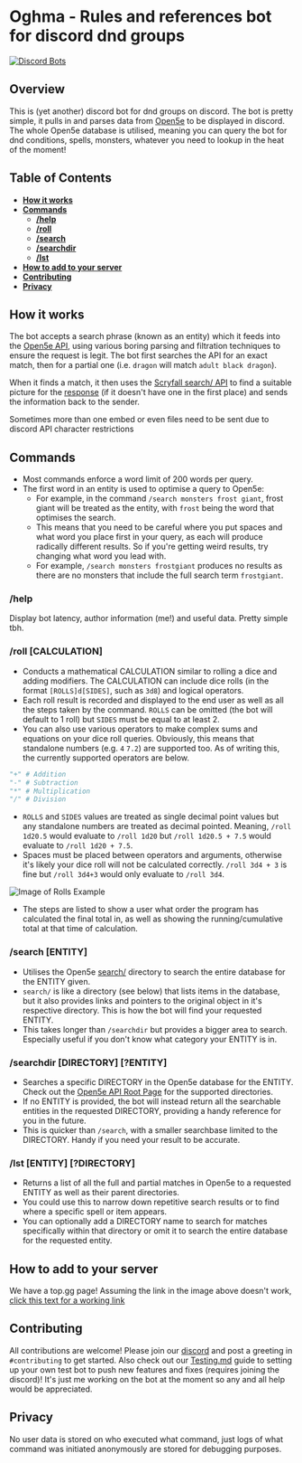# Oghma - Rules and references bot for discord dnd groups

[![Discord Bots](https://top.gg/api/widget/658336624647733258.svg)](https://top.gg/bot/658336624647733258)

## Overview

This is (yet another) discord bot for dnd groups on discord. The bot is pretty simple, it pulls in and parses data from [Open5e](https://open5e.com/) to be displayed in discord.
The whole Open5e database is utilised, meaning you can query the bot for dnd conditions, spells, monsters, whatever you need to lookup in the heat of the moment!

## Table of Contents

- **[How it works](#how-it-works)**
- **[Commands](#commands)**
  - **[/help](#help)**
  - **[/roll](#roll-calculation)**
  - **[/search](#search-entity)**
  - **[/searchdir](#searchdir-directory-entity)**
  - **[/lst](#lst-entity-directory)**
- **[How to add to your server](#how-to-add-to-your-server)**
- **[Contributing](#contributing)**
- **[Privacy](#privacy)**

## How it works

The bot accepts a search phrase (known as an entity) which it feeds into the [Open5e API](https://api.open5e.com/), using various boring parsing and filtration techniques to ensure the request is legit. The bot first searches the API for an exact match, then for a partial one (i.e. `dragon` will match `adult black dragon`).

When it finds a match, it then uses the [Scryfall search/ API](https://api.scryfall.com/cards/search) to find a suitable picture for the [response](https://discordjs.guide/popular-topics/embeds.html) (if it doesn't have one in the first place) and sends the information back to the sender.

Sometimes more than one embed or even files need to be sent due to discord API character restrictions

## Commands

- Most commands enforce a word limit of 200 words per query.
- The first word in an entity is used to optimise a query to Open5e:
  - For example, in the command `/search monsters frost giant`, frost giant will be treated as the entity, with `frost` being the word that optimises the search.
  - This means that you need to be careful where you put spaces and what word you place first in your query, as each will produce radically different results. So if you're getting weird results, try changing what word you lead with.
  - For example, `/search monsters frostgiant` produces no results as there are no monsters that include the full search term `frostgiant`.

### /help

Display bot latency, author information (me!) and useful data. Pretty simple tbh.

### /roll [CALCULATION]

- Conducts a mathematical CALCULATION similar to rolling a dice and adding modifiers. The CALCULATION can include dice rolls (in the format `[ROLLS]d[SIDES]`, such as `3d8`) and logical operators.
- Each roll result is recorded and displayed to the end user as well as all the steps taken by the command. `ROLLS` can be omitted (the bot will default to 1 roll) but `SIDES` must be equal to at least 2.
- You can also use various operators to make complex sums and equations on your dice roll queries. Obviously, this means that standalone numbers (e.g. `4` `7.2`) are supported too. As of writing this, the currently supported operators are below.

```python
"+" # Addition
"-" # Subtraction
"*" # Multiplication
"/" # Division
```

- `ROLLS` and `SIDES` values are treated as single decimal point values but any standalone numbers are treated as decimal pointed. Meaning, `/roll 1d20.5` would evaluate to `/roll 1d20` but `/roll 1d20.5 + 7.5` would evaluate to `/roll 1d20 + 7.5`.
- Spaces must be placed between operators and arguments, otherwise it's likely your dice roll will not be calculated correctly. `/roll 3d4 + 3` is fine but `/roll 3d4+3` would only evaluate to `/roll 3d4`.

![Image of Rolls Example](https://raw.githubusercontent.com/M-Davies/oghma/master/images/rollsExample.png)

- The steps are listed to show a user what order the program has calculated the final total in, as well as showing the running/cumulative total at that time of calculation.

### /search [ENTITY]

- Utilises the Open5e [search/](https://api.open5e.com/search/) directory to search the entire database for the ENTITY given.
- `search/` is like a directory (see below) that lists items in the database, but it also provides links and pointers to the original object in it's respective directory. This is how the bot will find your requested ENTITY.
- This takes longer than `/searchdir` but provides a bigger area to search. Especially useful if you don't know what category your ENTITY is in.

### /searchdir [DIRECTORY] [?ENTITY]

- Searches a specific DIRECTORY in the Open5e database for the ENTITY. Check out the [Open5e API Root Page](https://api.open5e.com/) for the supported directories.
- If no ENTITY is provided, the bot will instead return all the searchable entities in the requested DIRECTORY, providing a handy reference for you in the future.
- This is quicker than `/search`, with a smaller searchbase limited to the DIRECTORY. Handy if you need your result to be accurate.

### /lst [ENTITY] [?DIRECTORY]

- Returns a list of all the full and partial matches in Open5e to a requested ENTITY as well as their parent directories.
- You could use this to narrow down repetitive search results or to find where a specific spell or item appears.
- You can optionally add a DIRECTORY name to search for matches specifically within that directory or omit it to search the entire database for the requested entity.

## How to add to your server

We have a top.gg page! Assuming the link in the image above doesn't work, [click this text for a working link](https://top.gg/bot/658336624647733258)

## Contributing

All contributions are welcome! Please join our [discord](https://discord.gg/8YZ2NZ5) and post a greeting in `#contributing` to get started. Also check out our [Testing.md](https://github.com/M-Davies/oghma/blob/master/TESTING.md) guide to setting up your own test bot to push new features and fixes (requires joining the discord)!
It's just me working on the bot at the moment so any and all help would be appreciated.

## Privacy

No user data is stored on who executed what command, just logs of what command was initiated anonymously are stored for debugging purposes. 
